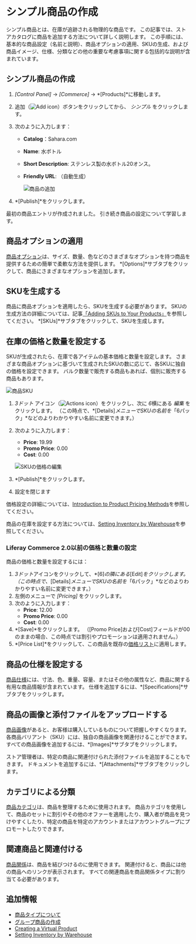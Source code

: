 # シンプル商品の作成

シンプル商品とは、在庫が追跡される物理的な商品です。 この記事では、ストアカタログに商品を追加する方法について詳しく説明します。 この手順には、基本的な商品設定（名前と説明）、商品オプションの適用、SKUの生成、および商品イメージ、仕様、分類などの他の重要な考慮事項に関する包括的な説明が含まれています。

## シンプル商品の作成

1.  *[Control Panel]* → *[Commerce]* → *[Products]*に移動します。

2.  追加（![Add icon](../../../images/icon-add.png)）ボタンをクリックしてから、 *シンプル* をクリックします。

3.  次のように入力します：

      - **Catalog**：Sahara.com

      - **Name**: 水ボトル

      - **Short Description**: ステンレス製の水ボトル20オンス。

      - **Friendly URL**: （自動生成）

        ![商品の追加](./creating-a-simple-product/images/01.png)

4.  *[Publish]*をクリックします。

最初の商品エントリが作成されました。 引き続き商品の設定について学習します。

## 商品オプションの適用

[商品オプション](../products/customizing-your-product-with-product-options.md)は、サイズ、数量、色などのさまざまなオプションを持つ商品を提供するための簡単で柔軟な方法を提供します。 *[Options]*サブタブをクリックして、商品にさまざまなオプションを追加します。

## SKUを生成する

商品に商品オプションを適用したら、SKUを生成する必要があります。 SKUの生成方法の詳細については、記事[「Adding SKUs to Your Products」](../products/adding-skus-to-your-products.md)を参照してください。 *[SKUs]*サブタブをクリックして、SKUを生成します。

## 在庫の価格と数量を設定する

SKUが生成されたら、在庫で各アイテムの基本価格と数量を設定します。 さまざまな商品オプションに基づいて生成されたSKUの数に応じて、各SKUに独自の価格を設定できます。 バルク数量で販売する商品もあれば、個別に販売する商品もあります。

![商品SKU](./creating-a-simple-product/images/02.png)

1.  *3ドット* アイコン（![Actions icon](../../../images/icon-actions.png)）をクリックし、次に *6*横にある *編集* をクリックします。 （この時点で、*[Details]*メニューでSKUの名前を*「6パック」*などのよりわかりやすい名前に変更できます。）

2.  次のように入力します：

      - **Price**: 19.99
      - **Promo Price**: 0.00
      - **Cost**: 0.00

    ![SKUの価格の編集](./creating-a-simple-product/images/03.png)

3.  *[Publish]*をクリックします。

4.  設定を閉じます

価格設定の詳細については、[Introduction to Product Pricing Methods](../../managing-price/introduction-to-product-pricing-methods.md)を参照してください。

商品の在庫を設定する方法については、[Setting Inventory by Warehouse](../../managing-inventory/setting-inventory-by-warehouse.md)を参照してください。

### Liferay Commerce 2.0以前の価格と数量の設定

商品の価格と数量を設定するには：

1.  *3ドット*アイコンをクリックして、*[6]*の隣にある*[Edit]*をクリックします。 （この時点で、*[Details]*メニューでSKUの名前を*「6パック」*などのよりわかりやすい名前に変更できます。）
2.  左側のメニューで *[Pricing]* をクリックします。
3.  次のように入力します：
      - **Price**: 12.00
      - **Promo Price**: 0.00
      - **Cost**: 0.00
4.  *[Save]*をクリックします。 （[Promo Price]および[Cost]フィールドが00のままの場合、この時点では割引やプロモーションは適用されません。）
5.  *[Price List]*をクリックして、この商品を既存の[価格リスト](../../managing-price/adding-products-to-a-price-list.md)に適用します。

## 商品の仕様を設定する

[商品仕様](../products/specifications.md)には、寸法、色、重量、容量、またはその他の属性など、商品に関する有用な商品情報が含まれています。 仕様を追加するには、*[Specifications]*サブタブをクリックします。

## 商品の画像と添付ファイルをアップロードする

[商品画像](../products/product-images.md)があると、お客様は購入しているものについて把握しやすくなります。 各商品バリアント（SKU）には、独自の商品画像を関連付けることができます。 すべての商品画像を追加するには、*[Images]*サブタブをクリックします。

ストア管理者は、特定の商品に関連付けられた添付ファイルを追加することもできます。 ドキュメントを追加するには、*[Attachments]*サブタブをクリックします。

## カテゴリによる分類

[商品カテゴリ](../products/creating-a-new-product-category.md)は、商品を整理するために使用されます。 商品カテゴリを使用して、商品のセットに割引やその他のオファーを適用したり、購入者が商品を見つけやすくしたり、特定の商品を特定のアカウントまたはアカウントグループにプロモートしたりできます。

## 関連商品と関連付ける

[商品関係](../products/related-products-up-sells-and-cross-sells.md)は、商品を結びつけるのに使用できます。 関連付けると、商品には他の商品へのリンクが表示されます。 すべての関連商品を商品関係タイプに割り当てる必要があります。

## 追加情報

  - [商品タイプについて](./introduction-to-product-types.md)
  - [グループ商品の作成](./creating-a-grouped-product.md)
  - [Creating a Virtual Product](./creating-a-virtual-product.md)
  - [Setting Inventory by Warehouse](../../managing-inventory/setting-inventory-by-warehouse.md)

